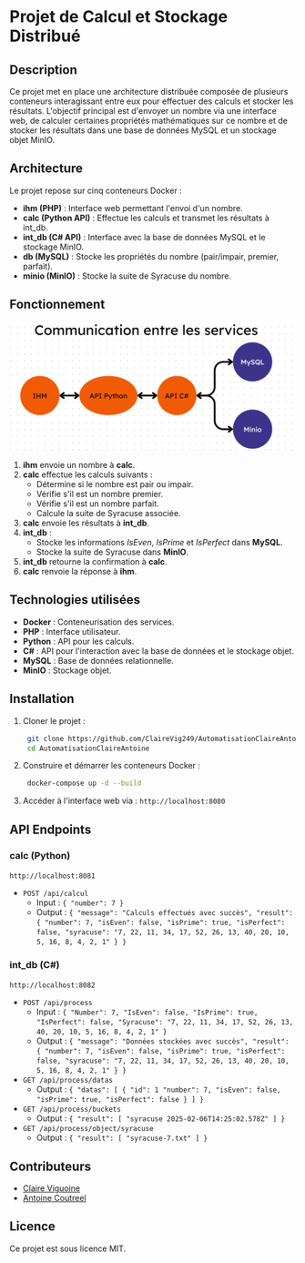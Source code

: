 # Projet de Calcul et Stockage Distribué

## Description

Ce projet met en place une architecture distribuée composée de plusieurs conteneurs interagissant entre eux pour effectuer des calculs et stocker les résultats. L'objectif principal est d'envoyer un nombre via une interface web, de calculer certaines propriétés mathématiques sur ce nombre et de stocker les résultats dans une base de données MySQL et un stockage objet MinIO.

## Architecture

Le projet repose sur cinq conteneurs Docker :

- **ihm (PHP)** : Interface web permettant l'envoi d'un nombre.
- **calc (Python API)** : Effectue les calculs et transmet les résultats à int_db.
- **int_db (C# API)** : Interface avec la base de données MySQL et le stockage MinIO.
- **db (MySQL)** : Stocke les propriétés du nombre (pair/impair, premier, parfait).
- **minio (MinIO)** : Stocke la suite de Syracuse du nombre.

## Fonctionnement

![alt text](content/architecture.png)

1. **ihm** envoie un nombre à **calc**.
2. **calc** effectue les calculs suivants :
   - Détermine si le nombre est pair ou impair.
   - Vérifie s'il est un nombre premier.
   - Vérifie s'il est un nombre parfait.
   - Calcule la suite de Syracuse associée.
3. **calc** envoie les résultats à **int_db**.
4. **int_db** :
   - Stocke les informations *IsEven*, *IsPrime* et *IsPerfect* dans **MySQL**.
   - Stocke la suite de Syracuse dans **MinIO**.
5. **int_db** retourne la confirmation à **calc**.
6. **calc** renvoie la réponse à **ihm**.

## Technologies utilisées

- **Docker** : Conteneurisation des services.
- **PHP** : Interface utilisateur.
- **Python** : API pour les calculs.
- **C#** : API pour l'interaction avec la base de données et le stockage objet.
- **MySQL** : Base de données relationnelle.
- **MinIO** : Stockage objet.

## Installation

1. Cloner le projet :

   ```bash
    git clone https://github.com/ClaireVig249/AutomatisationClaireAntoine.git
    cd AutomatisationClaireAntoine
   ```

2. Construire et démarrer les conteneurs Docker :

   ```bash
    docker-compose up -d --build
   ```

3. Accéder à l'interface web via : `http://localhost:8080`

## API Endpoints

### **calc (Python)**

`http://localhost:8081`

- `POST /api/calcul`
  - Input : `{ "number": 7 }`
  - Output : `{ "message": "Calculs effectués avec succès", "result": { "number": 7, "isEven": false, "isPrime": true, "isPerfect": false, "syracuse": "7, 22, 11, 34, 17, 52, 26, 13, 40, 20, 10, 5, 16, 8, 4, 2, 1" } }`

### **int_db (C#)**

`http://localhost:8082`

- `POST /api/process`
  - Input : `{ "Number": 7, "IsEven": false, "IsPrime": true, "IsPerfect": false, "Syracuse": "7, 22, 11, 34, 17, 52, 26, 13, 40, 20, 10, 5, 16, 8, 4, 2, 1" }`
  - Output : `{ "message": "Données stockées avec succès", "result": { "number": 7, "isEven": false, "isPrime": true, "isPerfect": false, "syracuse": "7, 22, 11, 34, 17, 52, 26, 13, 40, 20, 10, 5, 16, 8, 4, 2, 1" } }`
- `GET /api/process/datas`
  - Output : `{ "datas": [ { "id": 1 "number": 7, "isEven": false, "isPrime": true, "isPerfect": false } ] }`
- `GET /api/process/buckets`
  - Output : `{ "result": [ "syracuse 2025-02-06T14:25:02.578Z" ] }`
- `GET /api/process/object/syracuse`
  - Output : `{ "result": [ "syracuse-7.txt" ] }`

## Contributeurs

- [Claire Viguoine](https://github.com/ClaireVig249)
- [Antoine Coutreel](https://github.com/Antto0509)

## Licence

Ce projet est sous licence MIT.